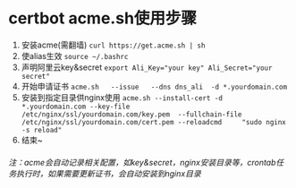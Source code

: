 # certbot acme.sh使用步骤
1. 安装acme(需翻墙) ```curl https://get.acme.sh | sh ```
2. 使alias生效 ```source ~/.bashrc```
3. 声明阿里云key&secret ```export Ali_Key="your key" Ali_Secret="your secret"```
4. 开始申请证书 ```acme.sh   --issue   --dns dns_ali  -d *.yourdomain.com```
5. 安装到指定目录供nginx使用 ```acme.sh --install-cert -d *.yourdomain.com --key-file       /etc/nginx/ssl/yourdomain.com/key.pem  --fullchain-file /etc/nginx/ssl/yourdomain.com/cert.pem --reloadcmd     "sudo nginx -s reload"```
6. 结束~

###### 注：acme会自动记录相关配置，如key&secret，nginx安装目录等，crontab任务执行时，如果需要更新证书，会自动安装到nginx目录


